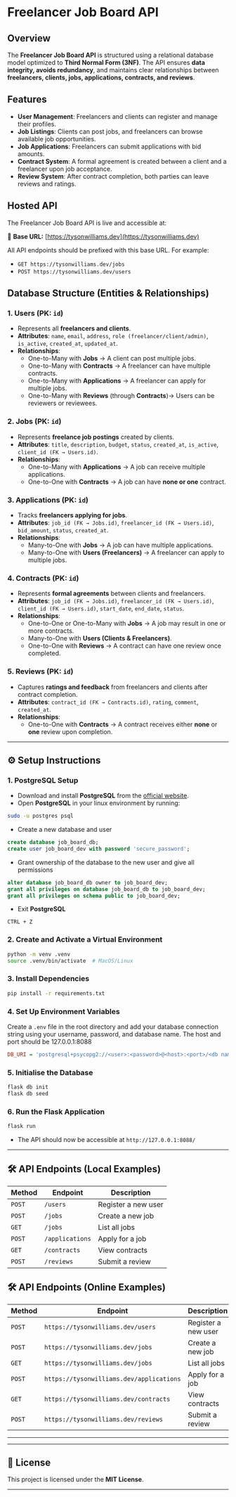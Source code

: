 # Freelancer Job Board API

## Overview

The **Freelancer Job Board API** is structured using a relational database model optimized to **Third Normal Form (3NF)**. The API ensures **data integrity, avoids redundancy**, and maintains clear relationships between **freelancers, clients, jobs, applications, contracts, and reviews**.

## Features

- **User Management**: Freelancers and clients can register and manage their profiles.
- **Job Listings**: Clients can post jobs, and freelancers can browse available job opportunities.
- **Job Applications**: Freelancers can submit applications with bid amounts.
- **Contract System**: A formal agreement is created between a client and a freelancer upon job acceptance.
- **Review System**: After contract completion, both parties can leave reviews and ratings.

## Hosted API

The Freelancer Job Board API is live and accessible at:

🔗 **Base URL:** [https://tysonwilliams.dev](https://tysonwilliams.dev)

All API endpoints should be prefixed with this base URL. For example:
- `GET https://tysonwilliams.dev/jobs`
- `POST https://tysonwilliams.dev/users`



## Database Structure (Entities & Relationships)

### 1. Users (PK: `id`)

- Represents all **freelancers and clients**.
- **Attributes**: `name`, `email`, `address`, `role (freelancer/client/admin)`, `is_active`, `created_at`, `updated_at`.
- **Relationships**:
  - One-to-Many with **Jobs** → A client can post multiple jobs.
  - One-to-Many with **Contracts** → A freelancer can have multiple contracts.
  - One-to-Many with **Applications** → A freelancer can apply for multiple jobs.
  - One-to-Many with **Reviews** (through **Contracts**)→ Users can be reviewers or reviewees.

### 2. Jobs (PK: `id`)

- Represents **freelance job postings** created by clients.
- **Attributes**: `title`, `description`, `budget`, `status`, `created_at`, `is_active`, `client_id (FK → Users.id)`.
- **Relationships**:
  - One-to-Many with **Applications** → A job can receive multiple applications.
  - One-to-One with **Contracts** → A job can have **none or one** contract.

### 3. Applications (PK: `id`)

- Tracks **freelancers applying for jobs**.
- **Attributes**: `job_id (FK → Jobs.id)`, `freelancer_id (FK → Users.id)`, `bid_amount`, `status`, `created_at`.
- **Relationships**:
  - Many-to-One with **Jobs** → A job can have multiple applications.
  - Many-to-One with **Users (Freelancers)** → A freelancer can apply to multiple jobs.

### 4. Contracts (PK: `id`)

- Represents **formal agreements** between clients and freelancers.
- **Attributes**: `job_id (FK → Jobs.id)`, `freelancer_id (FK → Users.id)`, `client_id (FK → Users.id)`, `start_date`, `end_date`, `status`.
- **Relationships**:
  - One-to-One or One-to-Many with **Jobs** → A job may result in one or more contracts.
  - Many-to-One with **Users (Clients & Freelancers)**.
  - One-to-One with **Reviews** → A contract can have one review once completed.

### 5. Reviews (PK: `id`)

- Captures **ratings and feedback** from freelancers and clients after contract completion.
- **Attributes**: `contract_id (FK → Contracts.id)`, `rating`, `comment`, `created_at`.
- **Relationships**:
  - One-to-One with **Contracts** → A contract receives either **none** or **one** review upon completion.

---

## ⚙️ Setup Instructions

### 1. PostgreSQL Setup

- Download and install **PostgreSQL** from the [official website](https://www.postgresql.org/download/).
- Open **PostgreSQL** in your linux environment by running:

```sh
sudo -u postgres psql
```

- Create a new database and user

```sql
create database job_board_db;
create user job_board_dev with password 'secure_password';
```

- Grant ownership of the database to the new user and give all permissions
```sql
alter database job_board_db owner to job_board_dev;
grant all privileges on database job_board_db to job_board_dev;
grant all privileges on schema public to job_board_dev;
```

- Exit **PostgreSQL**
```shell
CTRL + Z
```
### 2. Create and Activate a Virtual Environment

```sh
python -m venv .venv
source .venv/bin/activate  # MacOS/Linux
```

### 3. Install Dependencies

```sh
pip install -r requirements.txt
```

### 4. Set Up Environment Variables

Create a `.env` file in the root directory and add your database connection string using your username, password, and database name. The host and port should be 127.0.0.1:8088

```ini
DB_URI = 'postgresql+psycopg2://<user>:<password>@<host>:<port>/<db name>'
```

### 5. Initialise the Database

```sh
flask db init
flask db seed  
```

### 6. Run the Flask Application

```sh
flask run
```

- The API should now be accessible at `http://127.0.0.1:8088/`

---

## 🛠 API Endpoints (Local Examples)

| Method | Endpoint          | Description         |
| ------ | ----------------- | ------------------- |
| `POST` | `/users`          | Register a new user |
| `POST` | `/jobs`           | Create a new job    |
| `GET`  | `/jobs`           | List all jobs       |
| `POST` | `/applications`   | Apply for a job     |
| `GET`  | `/contracts`      | View contracts      |
| `POST` | `/reviews`        | Submit a review     |

## 🛠 API Endpoints (Online Examples)

| Method | Endpoint          | Description         |
| ------ | ----------------- | ------------------- |
| `POST` | `https://tysonwilliams.dev/users`          | Register a new user |
| `POST` | `https://tysonwilliams.dev/jobs`           | Create a new job    |
| `GET`  | `https://tysonwilliams.dev/jobs`           | List all jobs       |
| `POST` | `https://tysonwilliams.dev/applications`   | Apply for a job     |
| `GET`  | `https://tysonwilliams.dev/contracts`      | View contracts      |
| `POST` | `https://tysonwilliams.dev/reviews`        | Submit a review     |

---
---

## 📜 License

This project is licensed under the **MIT License**.

---



